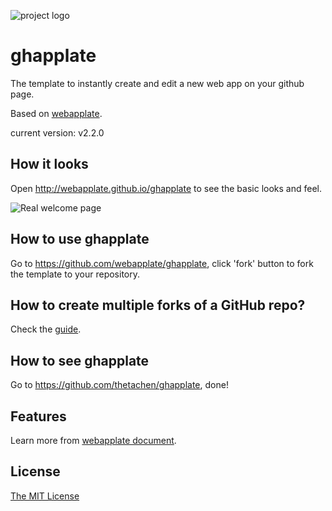 ![project logo](https://raw.github.com/webapplate/ghapplate/gh-pages/public/style/icons/icon128.png) 

# ghapplate 

The template to instantly create and edit a new web app on your github page.

Based on [webapplate](http://webapplate.github.io/).

current version: v2.2.0

## How it looks

Open http://webapplate.github.io/ghapplate to see the basic looks and feel.

![Real welcome page](http://i.imgur.com/8AGwXCG.png)

## How to use ghapplate

Go to https://github.com/webapplate/ghapplate, click 'fork' button to fork the template to your repository.

## How to create multiple forks of a GitHub repo?

Check the [guide](https://adrianshort.org/create-multiple-forks-of-a-github-repo/).

## How to see ghapplate

Go to https://github.com/thetachen/ghapplate, done!

## Features

Learn more from [webapplate document](https://github.com/webapplate/webapplate/wiki).

## License

[The MIT License](http://opensource.org/licenses/MIT)
